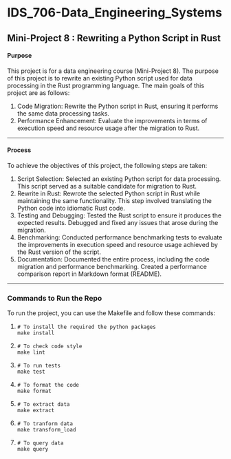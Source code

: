# IDS_706-Data_Engineering_Systems
## Mini-Project 8 : Rewriting a Python Script in Rust

#### Purpose

This project is for a data engineering course (Mini-Project 8). The purpose of this project is to rewrite an existing Python script used for data processing in the Rust programming language. The main goals of this project are as follows:
1. Code Migration: Rewrite the Python script in Rust, ensuring it performs the same data processing tasks.  
2. Performance Enhancement: Evaluate the improvements in terms of execution speed and resource usage after the migration to Rust.

***

#### Process

To achieve the objectives of this project, the following steps are taken:
1. Script Selection: Selected an existing Python script for data processing. This script served as a suitable candidate for migration to Rust. 
2. Rewrite in Rust: Rewrote the selected Python script in Rust while maintaining the same functionality. This step involved translating the Python code into idiomatic Rust code.
3. Testing and Debugging: Tested the Rust script to ensure it produces the expected results. Debugged and fixed any issues that arose during the migration.
4. Benchmarking: Conducted performance benchmarking tests to evaluate the improvements in execution speed and resource usage achieved by the Rust version of the script.
5. Documentation: Documented the entire process, including the code migration and performance benchmarking. Created a performance comparison report in Markdown format (README).

***

### Commands to Run the Repo

To run the project, you can use the Makefile and follow these commands:
1. ```
   # To install the required the python packages
   make install
   ```
2. ```
   # To check code style
   make lint
   ```
3. ```
   # To run tests
   make test
   ```
4. ```
   # To format the code
   make format
   ```
5. ```
   # To extract data
   make extract
   ```
6. ```
   # To tranform data
   make transform_load
   ```
7. ```
   # To query data
   make query
   ```


